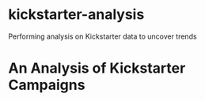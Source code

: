 # kickstarter-analysis
Performing analysis on Kickstarter data to uncover trends
# An Analysis of Kickstarter Campaigns
